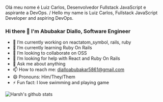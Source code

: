 Olá meu nome é Luiz Carlos, Desenvolvedor Fullstack JavaScript e aspirante a DevOps.
    /
    Hello my name is Luiz Carlos, Fullstack JavaScript Developer and aspiring DevOps.

### Hi there 👋 I'm Abubakar Diallo, Software Engineer

- 🔭 I’m currently working on reactatom_symbol, rails, ruby
- 🌱 I’m currently learning Ruby On Rails
- 👯 I’m looking to collaborate on OSS
- 🤔 I’m looking for help with React and Ruby On Rails
- 💬 Ask me about anything
- 📫 How to reach me: dialloabubakar5861@gmail.com
- 😄 Pronouns: Him/They/Them
- ⚡ Fun fact: I love swimming and playing game

![Harsh's github stats](https://github-readme-stats.vercel.app/api?username=abruzy&hide=["issues"]&show_icons=true)
